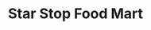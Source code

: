 ---
title: "Star Stop Food Mart"
url: /big-spring/star-stop-food-mart-south-gregg-street/
shop: convenience
---